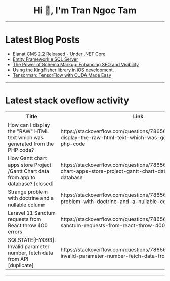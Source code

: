 <h1 align="center">Hi 👋, I'm Tran Ngoc Tam</h1>

---

# Latest Blog Posts 
<!-- BLOG-POST-LIST:START -->
- [Elanat CMS 2.2 Released - Under .NET Core](https://dev.to/elanatframework/elanat-cms-22-released-under-net-core-5fmm)
- [Entity Framework e SQL Server](https://dev.to/ebagabe/entity-framework-e-sql-server-4eif)
- [The Power of Schema Markup: Enhancing SEO and Visibility](https://dev.to/gohil1401/the-power-of-schema-markup-enhancing-seo-and-visibility-2p9j)
- [Using the KingFisher library in iOS development.](https://dev.to/codebymattz/using-the-kingfisher-library-in-ios-development-11ph)
- [Tensorman: TensorFlow with CUDA Made Easy](https://dev.to/tallesl/tensorman-tensorflow-with-cuda-made-easy-48km)
<!-- BLOG-POST-LIST:END -->

---

# Latest stack oveflow activity
<table>
  <tr><th>Title</th><th>Link</th></tr>
  <!-- STACKOVERFLOW:START --><tr><td>How can I display the &quot;RAW&quot; HTML text which was generated from the PHP code?</td><td>https://stackoverflow.com/questions/78656840/how-can-i-display-the-raw-html-text-which-was-generated-from-the-php-code</td></tr><tr><td>How Gantt chart apps store Project /Gantt Chart data from app to database? [closed]</td><td>https://stackoverflow.com/questions/78656767/how-gantt-chart-apps-store-project-gantt-chart-data-from-app-to-database</td></tr><tr><td>Strange problem with doctrine and a nullable column</td><td>https://stackoverflow.com/questions/78656712/strange-problem-with-doctrine-and-a-nullable-column</td></tr><tr><td>Laravel 11 Sanctum requests from React throw 400 errors</td><td>https://stackoverflow.com/questions/78656633/laravel-11-sanctum-requests-from-react-throw-400-errors</td></tr><tr><td>SQLSTATE[HY093]: Invalid parameter number, fetch data from API [duplicate]</td><td>https://stackoverflow.com/questions/78656602/sqlstatehy093-invalid-parameter-number-fetch-data-from-api</td></tr><!-- STACKOVERFLOW:END -->
</table>

---


